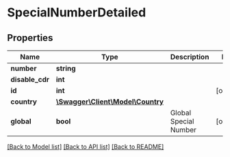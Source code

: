 # SpecialNumberDetailed

## Properties
Name | Type | Description | Notes
------------ | ------------- | ------------- | -------------
**number** | **string** |  | 
**disable_cdr** | **int** |  | 
**id** | **int** |  | [optional] 
**country** | [**\Swagger\Client\Model\Country**](Country.md) |  | 
**global** | **bool** | Global Special Number | [optional] 

[[Back to Model list]](../README.md#documentation-for-models) [[Back to API list]](../README.md#documentation-for-api-endpoints) [[Back to README]](../README.md)



